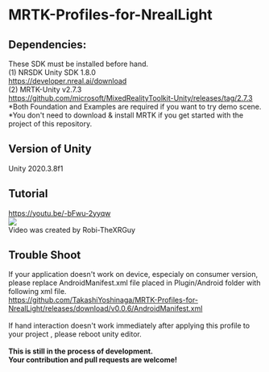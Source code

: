 # MRTK-Profiles-for-NrealLight
 
## Dependencies:
These SDK must be installed before hand.<br>
(1) NRSDK Unity SDK 1.8.0<br>
https://developer.nreal.ai/download
<br>
(2) MRTK-Unity v2.7.3<br>
https://github.com/microsoft/MixedRealityToolkit-Unity/releases/tag/2.7.3
<br>
*Both Foundation and Examples are required if you want to try demo scene.
<br>
*You don't need to download & install MRTK if you get started with the project of this repository.
<br>
## Version of Unity
Unity 2020.3.8f1
<br>
## Tutorial
https://youtu.be/-bFwu-2yyqw
<br>
[![](https://img.youtube.com/vi/-bFwu-2yyqw/0.jpg)](https://www.youtube.com/watch?v=-bFwu-2yyqw)
<br>Video was created by Robi-TheXRGuy
<br>
## Trouble Shoot
If your application doesn't work on device, especialy on consumer version, please replace AndroidManifest.xml file placed in Plugin/Android folder with following xml file.<br>
https://github.com/TakashiYoshinaga/MRTK-Profiles-for-NrealLight/releases/download/v0.0.6/AndroidManifest.xml
<br><br>
If hand interaction doesn't work immediately after applying this profile to your project , please reboot unity editor.
<br>
<br>
<b>This is still in the process of development. <br>
Your contribution and pull requests are welcome!</b>

